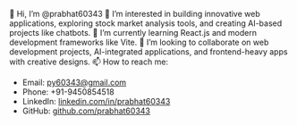 👋 Hi, I’m @prabhat60343
👀 I’m interested in building innovative web applications, exploring stock market analysis tools, and creating AI-based projects like chatbots.
🌱 I’m currently learning React.js and modern development frameworks like Vite.
💞️ I’m looking to collaborate on web development projects, AI-integrated applications, and frontend-heavy apps with creative designs.
📫 How to reach me:  
- Email: py60343@gmail.com  
- Phone: +91-9450854518  
- LinkedIn: [linkedin.com/in/prabhat60343](https://linkedin.com/in/prabhat60343)  
- GitHub: [github.com/prabhat60343](https://github.com/prabhat60343)


<!---
prabhat60343/prabhat60343 is a ✨ special ✨ repository because its `README.md` (this file) appears on your GitHub profile.
You can click the Preview link to take a look at your changes.
--->
